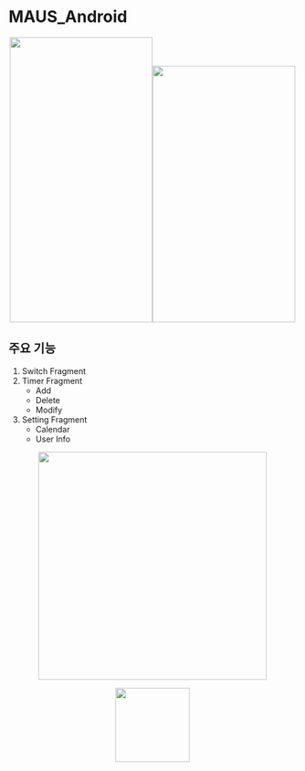 # MAUS_Android
<p align="center"><img src="https://user-images.githubusercontent.com/75845861/135655983-c9483026-edec-407d-a706-a1302ff7e058.gif" height = 500 width=250><img src="https://user-images.githubusercontent.com/75845861/135655528-654dfe6f-03ca-4997-b88f-5d825e033955.gif" height = 450 width=250></p>  

## 주요 기능  
1. Switch Fragment  
2. Timer Fragment  
    - Add
    - Delete
    - Modify
3. Setting Fragment  
    - Calendar
    - User Info

<p align="center"><img src="https://user-images.githubusercontent.com/75845861/135656332-d1fd77f9-af0e-4af4-b013-32bd13918e37.png" height = 400></p>
  <p align="center">  <img src="https://user-images.githubusercontent.com/75845861/135656356-6ad446c2-de2b-48e6-b725-10ceea42b645.png" height = 130></p>
